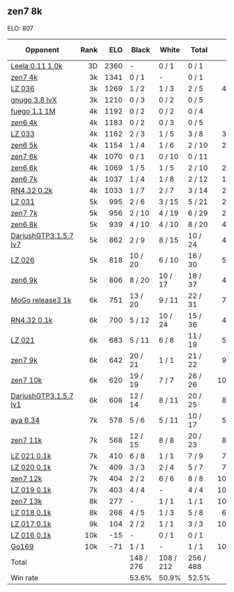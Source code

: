 ## zen7 8k ##

ELO: 807

Opponent | Rank | ELO | Black | White | Total | Win rate
---------|-----:|----:|-------|-------|-------|-------:
[Leela 0.11 1.0k](Leela%200.11%201.0k.md) | 3D | 2360 | - | 0 / 1 | 0 / 1 | 0.0%
[zen7 4k](zen7%204k.md) | 3k | 1341 | 0 / 1 | - | 0 / 1 | 0.0%
[LZ 036](LZ%20036.md) | 3k | 1269 | 1 / 2 | 1 / 3 | 2 / 5 | 40.0%
[gnugo 3.8 lvX](gnugo%203.8%20lvX.md) | 3k | 1210 | 0 / 3 | 0 / 2 | 0 / 5 | 0.0%
[fuego 1.1 1M](fuego%201.1%201M.md) | 4k | 1192 | 0 / 2 | 0 / 2 | 0 / 4 | 0.0%
[zen6 4k](zen6%204k.md) | 4k | 1183 | 0 / 2 | 0 / 3 | 0 / 5 | 0.0%
[LZ 033](LZ%20033.md) | 4k | 1162 | 2 / 3 | 1 / 5 | 3 / 8 | 37.5%
[zen6 5k](zen6%205k.md) | 4k | 1154 | 1 / 4 | 1 / 6 | 2 / 10 | 20.0%
[zen7 6k](zen7%206k.md) | 4k | 1070 | 0 / 1 | 0 / 10 | 0 / 11 | 0.0%
[zen6 6k](zen6%206k.md) | 4k | 1069 | 1 / 5 | 1 / 5 | 2 / 10 | 20.0%
[zen6 7k](zen6%207k.md) | 4k | 1037 | 1 / 4 | 1 / 8 | 2 / 12 | 16.7%
[RN4.32 0.2k](RN4.32%200.2k.md) | 4k | 1033 | 1 / 7 | 2 / 7 | 3 / 14 | 21.4%
[LZ 031](LZ%20031.md) | 5k | 995 | 2 / 6 | 3 / 15 | 5 / 21 | 23.8%
[zen7 7k](zen7%207k.md) | 5k | 956 | 2 / 10 | 4 / 19 | 6 / 29 | 20.7%
[zen6 8k](zen6%208k.md) | 5k | 939 | 4 / 10 | 4 / 10 | 8 / 20 | 40.0%
[DariushGTP3.1.5.7 lv7](DariushGTP3.1.5.7%20lv7.md) | 5k | 862 | 2 / 9 | 8 / 15 | 10 / 24 | 41.7%
[LZ 026](LZ%20026.md) | 5k | 818 | 10 / 20 | 6 / 10 | 16 / 30 | 53.3%
[zen6 9k](zen6%209k.md) | 5k | 806 | 8 / 20 | 10 / 17 | 18 / 37 | 48.6%
[MoGo release3 1k](MoGo%20release3%201k.md) | 6k | 751 | 13 / 20 | 9 / 11 | 22 / 31 | 71.0%
[RN4.32 0.1k](RN4.32%200.1k.md) | 6k | 700 | 5 / 12 | 10 / 24 | 15 / 36 | 41.7%
[LZ 021](LZ%20021.md) | 6k | 683 | 5 / 11 | 6 / 8 | 11 / 19 | 57.9%
[zen7 9k](zen7%209k.md) | 6k | 642 | 20 / 21 | 1 / 1 | 21 / 22 | 95.5%
[zen7 10k](zen7%2010k.md) | 6k | 620 | 19 / 19 | 7 / 7 | 26 / 26 | 100.0%
[DariushGTP3.1.5.7 lv1](DariushGTP3.1.5.7%20lv1.md) | 6k | 608 | 12 / 14 | 8 / 11 | 20 / 25 | 80.0%
[aya 6.34](aya%206.34.md) | 7k | 578 | 5 / 6 | 5 / 11 | 10 / 17 | 58.8%
[zen7 11k](zen7%2011k.md) | 7k | 568 | 12 / 15 | 8 / 8 | 20 / 23 | 87.0%
[LZ 021 0.1k](LZ%20021%200.1k.md) | 7k | 410 | 6 / 8 | 1 / 1 | 7 / 9 | 77.8%
[LZ 020 0.1k](LZ%20020%200.1k.md) | 7k | 409 | 3 / 3 | 2 / 4 | 5 / 7 | 71.4%
[zen7 12k](zen7%2012k.md) | 7k | 404 | 2 / 2 | 6 / 6 | 8 / 8 | 100.0%
[LZ 019 0.1k](LZ%20019%200.1k.md) | 7k | 403 | 4 / 4 | - | 4 / 4 | 100.0%
[zen7 13k](zen7%2013k.md) | 8k | 277 | - | 1 / 1 | 1 / 1 | 100.0%
[LZ 018 0.1k](LZ%20018%200.1k.md) | 8k | 268 | 4 / 5 | 1 / 3 | 5 / 8 | 62.5%
[LZ 017 0.1k](LZ%20017%200.1k.md) | 9k | 104 | 2 / 2 | 1 / 1 | 3 / 3 | 100.0%
[LZ 016 0.1k](LZ%20016%200.1k.md) | 10k | -15 | - | 0 / 1 | 0 / 1 | 0.0%
[Go169](Go169.md) | 10k | -71 | 1 / 1 | - | 1 / 1 | 100.0%
Total | | | 148 / 276 | 108 / 212 | 256 / 488 | 
Win rate| | | 53.6% | 50.9% | 52.5% | 
